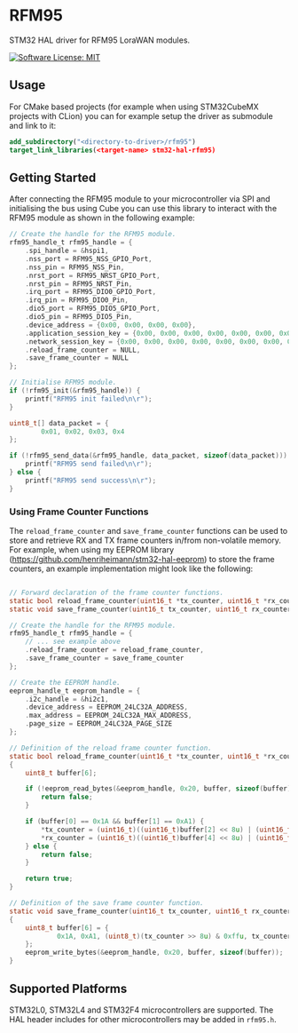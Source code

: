 # RFM95
STM32 HAL driver for RFM95 LoraWAN modules.

[![Software License: MIT](https://img.shields.io/badge/Software_License-MIT-blue)](https://opensource.org/licenses/MIT)


## Usage
For CMake based projects (for example when using STM32CubeMX projects with CLion) you can for example setup the driver as submodule and link to it:
```cmake
add_subdirectory("<directory-to-driver>/rfm95")
target_link_libraries(<target-name> stm32-hal-rfm95)
```


## Getting Started
After connecting the RFM95 module to your microcontroller via SPI and initialising the bus using Cube you can use this
library to interact with the RFM95 module as shown in the following example:
```c
// Create the handle for the RFM95 module.
rfm95_handle_t rfm95_handle = {
    .spi_handle = &hspi1,
    .nss_port = RFM95_NSS_GPIO_Port,
    .nss_pin = RFM95_NSS_Pin,
    .nrst_port = RFM95_NRST_GPIO_Port,
    .nrst_pin = RFM95_NRST_Pin,
    .irq_port = RFM95_DIO0_GPIO_Port,
    .irq_pin = RFM95_DIO0_Pin,
    .dio5_port = RFM95_DIO5_GPIO_Port,
    .dio5_pin = RFM95_DIO5_Pin,
    .device_address = {0x00, 0x00, 0x00, 0x00},
    .application_session_key = {0x00, 0x00, 0x00, 0x00, 0x00, 0x00, 0x00, 0x00, 0x00, 0x00, 0x00, 0x00, 0x00, 0x00, 0x00, 0x00},
    .network_session_key = {0x00, 0x00, 0x00, 0x00, 0x00, 0x00, 0x00, 0x00, 0x00, 0x00, 0x00, 0x00, 0x00, 0x00, 0x00, 0x00},
    .reload_frame_counter = NULL,
    .save_frame_counter = NULL
};

// Initialise RFM95 module.
if (!rfm95_init(&rfm95_handle)) {
    printf("RFM95 init failed\n\r");
}

uint8_t[] data_packet = {
		0x01, 0x02, 0x03, 0x4
};

if (!rfm95_send_data(&rfm95_handle, data_packet, sizeof(data_packet))) {
    printf("RFM95 send failed\n\r");
} else {
    printf("RFM95 send success\n\r");
}
```

### Using Frame Counter Functions
The `reload_frame_counter` and `save_frame_counter` functions can be used to store and retrieve RX and TX frame counters in/from non-volatile memory.
For example, when using my EEPROM library (https://github.com/henriheimann/stm32-hal-eeprom) to store the frame counters, an example implementation might look like the following:

```c

// Forward declaration of the frame counter functions.
static bool reload_frame_counter(uint16_t *tx_counter, uint16_t *rx_counter);
static void save_frame_counter(uint16_t tx_counter, uint16_t rx_counter);

// Create the handle for the RFM95 module.
rfm95_handle_t rfm95_handle = {
    // ... see example above
    .reload_frame_counter = reload_frame_counter,
    .save_frame_counter = save_frame_counter
};

// Create the EEPROM handle.
eeprom_handle_t eeprom_handle = {
    .i2c_handle = &hi2c1,
    .device_address = EEPROM_24LC32A_ADDRESS,
    .max_address = EEPROM_24LC32A_MAX_ADDRESS,
    .page_size = EEPROM_24LC32A_PAGE_SIZE
};

// Definition of the reload frame counter function.
static bool reload_frame_counter(uint16_t *tx_counter, uint16_t *rx_counter)
{
	uint8_t buffer[6];

	if (!eeprom_read_bytes(&eeprom_handle, 0x20, buffer, sizeof(buffer))) {
		return false;
	}

	if (buffer[0] == 0x1A && buffer[1] == 0xA1) {
		*tx_counter = (uint16_t)((uint16_t)buffer[2] << 8u) | (uint16_t)buffer[3];
		*rx_counter = (uint16_t)((uint16_t)buffer[4] << 8u) | (uint16_t)buffer[5];
	} else {
		return false;
	}

	return true;
}

// Definition of the save frame counter function.
static void save_frame_counter(uint16_t tx_counter, uint16_t rx_counter)
{
	uint8_t buffer[6] = {
			0x1A, 0xA1, (uint8_t)(tx_counter >> 8u) & 0xffu, tx_counter & 0xffu, (uint8_t)(rx_counter >> 8u) & 0xffu, rx_counter & 0xffu
	};
	eeprom_write_bytes(&eeprom_handle, 0x20, buffer, sizeof(buffer));
}
```

## Supported Platforms
STM32L0, STM32L4 and STM32F4 microcontrollers are supported. The HAL header includes for other microcontrollers may be added in `rfm95.h`.
